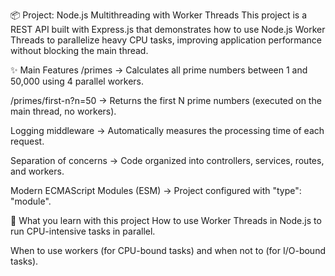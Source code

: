 📦 Project: Node.js Multithreading with Worker Threads
This project is a REST API built with Express.js that demonstrates how to use Node.js Worker Threads to parallelize heavy CPU tasks, improving application performance without blocking the main thread.

✨ Main Features
/primes → Calculates all prime numbers between 1 and 50,000 using 4 parallel workers.

/primes/first-n?n=50 → Returns the first N prime numbers (executed on the main thread, no workers).

Logging middleware → Automatically measures the processing time of each request.

Separation of concerns → Code organized into controllers, services, routes, and workers.

Modern ECMAScript Modules (ESM) → Project configured with "type": "module".

🎯 What you learn with this project
How to use Worker Threads in Node.js to run CPU-intensive tasks in parallel.

When to use workers (for CPU-bound tasks) and when not to (for I/O-bound tasks).
